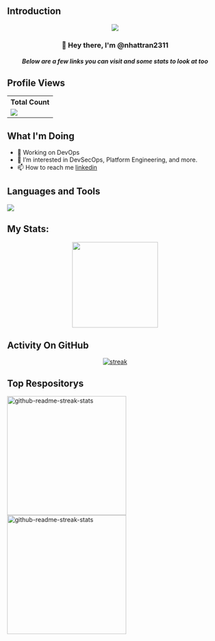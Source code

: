 
## Introduction
<p align="center">
<img src="https://readme-typing-svg.demolab.com/?lines=What%20you%20consume%20will%20control%20your%20life;&font=Fira%20Code&center=true&width=700&height=45&color=fff53a&vCenter=true&pause=1000&size=25" /></a>
</p>

<h3 align="center">👋 Hey there, I'm @nhattran2311</a></h3>
<h5 align="center">Below are a few links you can visit and some stats to look at too</h5>

## Profile Views


  <table>
    <tr>
      <th>Total Count</th>
    </tr>
    <tr>
      <td>
         <a href="https://github.com/nhattran2311"> <img src="https://komarev.com/ghpvc/?username=thinkright20&style=for-the-badge&color=brightgreen"> </a>
      </td>
    </tr>
  </table>

## What I'm Doing

- 🔭 Working on DevOps
- 🌱 I’m interested in DevSecOps, Platform Engineering, and more.
- 📫 How to reach me [linkedin](https://www.linkedin.com/in/nhattran231/)

## Languages and Tools

<p align="left"> <a href="https://github.com/thinkright20"><img src="https://skillicons.dev/icons?i=docker,kubernetes,azure,jenkins,githubactions,ansible,terraform,github,bitbucket,css,html,js,nodejs,angular,postgres,django,py,perl,bash,neovim,vim,vscode,elasticsearch"> </a> </p>

## My Stats:
<p align="center">
<img height="200px" src="https://github-readme-stats.vercel.app/api?username=nhattran2311&hide_border=true&show_icons=true&count_private=true&theme=gruvbox&bg_color=151515">
</p>

## Activity On GitHub

<p align="center">
  <a href="https://github.com/nhattran2311">      
<img title="stats" alt="streak" src="https://github-readme-streak-stats.herokuapp.com/?user=nhattran2311&theme=dark&hide_border=true&stroke=f53b3b"/>
</a> 
</p>

## Top Respositorys
  <p align="left">
     <a href="https://github.com/nhattran2311/dotfiles"><img width="278" src="https://denvercoder1-github-readme-stats.vercel.app/api/pin/?username=nhattran2311&repo=dotfiles&theme=react&bg_color=1F222E&title_color=F8D866&hide_border=true&icon_color=F8D866&show_icons=false" alt="github-readme-streak-stats"></a>
    <a href="https://github.com/nhattran2311/ansible"><img width="278" src="https://denvercoder1-github-readme-stats.vercel.app/api/pin/?username=nhattran2311&repo=ansible&theme=react&bg_color=1F222E&title_color=F8D866&hide_border=true&icon_color=F8D866&show_icons=false" alt="github-readme-streak-stats"></a>
  </p>
